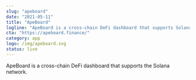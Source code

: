 ```yaml
---
slug: "apeboard"
date: "2021-05-11"
title: "ApeBoard"
logline: "ApeBoard is a cross-chain DeFi dashboard that supports Solana."
cta: "https://apeboard.finance/"
category: app
logo: /img/apeboard.svg
status: live
---
```


ApeBoard is a cross-chain DeFi dashboard that supports the Solana network.
